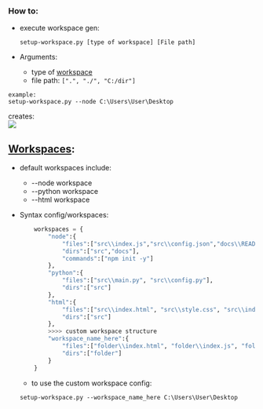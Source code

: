 ### How to:

-   execute workspace gen:

    `setup-workspace.py [type of workspace] [File path]`

-   Arguments:
    -   type of [workspace](https://github.com/xNaCly/setup-workspace/blob/master/src/workspaces.py)
    -   file path: `[".", "./", "C:/dir"]`

```
example:
setup-workspace.py --node C:\Users\User\Desktop
```

creates:
<br>
<kbd>
<img src=https://cdn.discordapp.com/attachments/638844015084568597/749205800035287070/unknown.png />
</kbd>

## [Workspaces](https://github.com/xNaCly/setup-workspace/blob/master/src/workspaces.py):

- default workspaces include:

  -   --node workspace
  -   --python workspace
  -   --html workspace

-   Syntax config/workspaces:
    ```python
        workspaces = {
            "node":{
                "files":["src\\index.js","src\\config.json","docs\\README.md"],
                "dirs":["src","docs"],
                "commands":["npm init -y"]
            },
            "python":{
                "files":["src\\main.py", "src\\config.py"],
                "dirs":["src"]
            },
            "html":{
                "files":["src\\index.html", "src\\style.css", "src\\index.js"],
                "dirs":["src"]
            },
            >>>> custom workspace structure
            "workspace_name_here":{
                "files":["folder\\index.html", "folder\\index.js", "folder\\style.css"],
                "dirs":["folder"]
            }
        }
    ```
    -   to use the custom workspace config:
    ```
    setup-workspace.py --workspace_name_here C:\Users\User\Desktop
    ```

